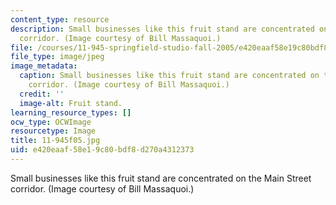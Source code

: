 ```yaml
---
content_type: resource
description: Small businesses like this fruit stand are concentrated on the Main Street
  corridor. (Image courtesy of Bill Massaquoi.)
file: /courses/11-945-springfield-studio-fall-2005/e420eaaf58e19c80bdf8d270a4312373_11-945f05.jpg
file_type: image/jpeg
image_metadata:
  caption: Small businesses like this fruit stand are concentrated on the Main Street
    corridor. (Image courtesy of Bill Massaquoi.)
  credit: ''
  image-alt: Fruit stand.
learning_resource_types: []
ocw_type: OCWImage
resourcetype: Image
title: 11-945f05.jpg
uid: e420eaaf-58e1-9c80-bdf8-d270a4312373
---
```

Small businesses like this fruit stand are concentrated on the Main Street corridor. (Image courtesy of Bill Massaquoi.)


